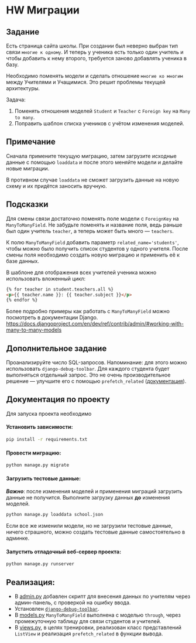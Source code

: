 # HW Миграции

## Задание

Есть страница сайта школы.
При создании был неверно выбран тип связи `многие к одному`.
И теперь у ученика есть только один учитель и чтобы добавить к нему второго, требуется
заново добавлять ученика в базу.

Необходимо поменять модели и сделать отношение `многие ко многим` между Учителями и Учащимися.
Это решит проблемы текущей архитектуры.

Задача:

1. Поменять отношения моделей `Student` и `Teacher` с `Foreign key` на `Many to many`.
2. Поправить шаблон списка учеников с учётом изменения моделей.

## Примечание

Сначала примените текущую миграцию, затем загрузите исходные данные с помощью `loaddata` и после этого меняйте модели и делайте новые миграции.

В противном случае `loaddata` не сможет загрузить данные на новую схему и их придётся заносить вручную.

## Подсказки

Для смены связи достаточно поменять поле модели с `ForeignKey` на `ManyToManyField`. Не забудьте поменять и название поля, ведь раньше был один учитель `teacher`, а теперь может быть много — `teachers`.

К полю `ManyToManyField` добавить параметр `related_name='students'`, чтобы можно было получить список студентов у одного учителя.
После смены поля необходимо создать новую миграцию и применить её к базе данных.

В шаблоне для отображения всех учителей ученика можно использовать вложенный цикл:

```html
{% for teacher in student.teachers.all %}
<p>{{ teacher.name }}: {{ teacher.subject }}</p>
{% endfor %}
```

Более подробно примеры как работать с `ManyToManyField` можно посмотреть в документации Django.
https://docs.djangoproject.com/en/dev/ref/contrib/admin/#working-with-many-to-many-models

## Дополнительное задание

Проанализируйте число SQL-запросов. Напоминание: для этого можно использовать `django-debug-toolbar`. Для каждого студента будет выполняться отдельный запрос. Это не очень производительное решение — улучшите его с помощью `prefetch_related` ([документация](https://docs.djangoproject.com/en/3.2/ref/models/querysets/#prefetch-related)).

## Документация по проекту

Для запуска проекта необходимо

#### Установить зависимости:

```bash
pip install -r requirements.txt
```

#### Провести миграцию:

```bash
python manage.py migrate
```

#### Загрузить тестовые данные:

***Важно***: после изменения моделей и применения миграций загрузить данные не получится. Выполните загрузку данных **до** изменения моделей.

```bash
python manage.py loaddata school.json
```

Если все же изменили модели, но не загрузили тестовые данные, ничего страшного, можно создать тестовые данные самостоятельно в админке.

#### Запустить отладочный веб-сервер проекта:

```bash
python manage.py runserver

```

## Реализация:

- В [admin.py](/school/admin.py) добавлен скрипт для внесения данных по учителям через админ-панель, с проверкой на ошибку ввода.
-  Установлен [`django-debug-toolbar`](https://docs.djangoproject.com/en/3.2/ref/models/querysets/#prefetch-related).
-  В [models.py](/school/models.py)  `ManyToManyField` выполнена с моделью `through`, через промежуточную таблицу для связи студентов и учителей.
- В [views.py](/school/views.py), в целях тренировки, реализован класс представлений `ListView` и реализация `prefetch_related` в функции вывода.